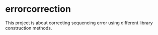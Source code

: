 # errorcorrection
This project is about correcting sequencing error using different library construction methods.
